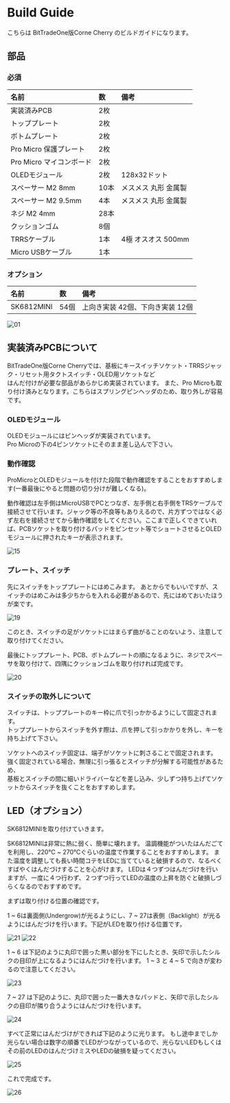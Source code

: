 # Build Guide

こちらは BitTradeOne版Corne Cherry のビルドガイドになります。

## 部品
### 必須
| 名前 | 数 | 備考 | 
|:-|:-|:-|
| 実装済みPCB | 2枚 | |
| トッププレート | 2枚 | |
| ボトムプレート | 2枚 | |
| Pro Micro 保護プレート | 2枚 | |
| Pro Micro マイコンボード | 2枚 | |
| OLEDモジュール | 2枚 | 128x32ドット |
| スペーサー M2 8mm | 10本 | メスメス 丸形 金属製 |
| スペーサー M2 9.5mm | 4本 | メスメス 丸形 金属製 |
| ネジ M2 4mm | 28本 | |
| クッションゴム | 8個 | |
| TRRSケーブル | 1本 | 4極 オスオス 500mm |
| Micro USBケーブル | 1本 | |

### オプション
| 名前 | 数 | 備考 |
|:-|:-|:-|
| SK6812MINI | 54個 | 上向き実装 42個、下向き実装 12個 |

![01](https://user-images.githubusercontent.com/736191/54487431-789a6c00-48d9-11e9-9390-a8510b19ba34.jpg)

## 実装済みPCBについて

BitTradeOne版Corne Cherryでは、基板にキースイッチソケット・TRRSジャック・リセット用タクトスイッチ・OLED用ソケットなど  
はんだ付けが必要な部品があらかじめ実装されています。
また、Pro Microも取り付け済みとなります。こちらはスプリングピンヘッダのため、取り外しが容易です。

### OLEDモジュール

OLEDモジュールにはピンヘッダが実装されています。  
Pro Microの下の4ピンソケットにそのまま差し込んで下さい。

### 動作確認
ProMicroとOLEDモジュールを付けた段階で動作確認をすることをおすすめします(一番最後にやると問題の切り分けが難しくなる)。

動作確認は左手側はMicroUSBでPCとつなぎ、左手側と右手側をTRSケーブルで接続させて行います。ジャック等の不良等もありえるので、片方ずつではなく必ず左右を接続させてから動作確認をしてください。ここまで正しくできていれば、PCBソケットを取り付けるパッドをピンセット等でショートさせるとOLEDモジュールに押されたキーが表示されます。

![15](https://user-images.githubusercontent.com/736191/54487446-7a642f80-48d9-11e9-8bd2-2b413e3e080a.jpg)

### プレート、スイッチ

先にスイッチをトッププレートにはめこみます。
あとからでもいいですが、スイッチのはめこみは多少ちからを入れる必要があるので、先にはめておいたほうが楽です。

![19](https://user-images.githubusercontent.com/736191/54487450-7afcc600-48d9-11e9-8160-de5b9c6a405b.jpg)

このとき、スイッチの足がソケットにはまらず曲がることのないよう、注意して取り付けてください。

最後にトッププレート、PCB、ボトムプレートの順になるように、ネジでスペーサを取り付けて、四隅にクッションゴムを取り付ければ完成です。

![20](https://user-images.githubusercontent.com/736191/54487451-7afcc600-48d9-11e9-8c90-2f2919bf9483.jpg)

### スイッチの取外しについて

スイッチは、トッププレートのキー枠に爪で引っかかるようにして固定されます。  
トッププレートからスイッチを外す際は、爪を押して引っかかりを外し、キーを持ち上げて下さい。  

ソケットへのスイッチ固定は、端子がソケットに刺さることで固定されます。  
強く固定されている場合、無理に引っ張るとスイッチが分解する可能性があるため、  
基板とスイッチの間に細いドライバーなどを差し込み、少しずつ持ち上げてソケットからスイッチを抜くことをおすすめします。

## LED（オプション）
SK6812MINIを取り付けていきます。

SK6812MINIは非常に熱に弱く、簡単に壊れます。
温調機能がついたはんだごてを利用し、220℃ ~ 270℃ぐらいの温度で作業することをおすすめします。
また温度を調整しても長い時間コテをLEDに当てていると破損するので、なるべくすばやくはんだづけすることを心がけます。
LEDは４つずつはんだづけを行いますが、一度に４つ行わず、２つずつ行ってLEDの温度の上昇を防ぐと破損しづらくなるのでおすすめです。

まずは取り付ける位置の確認です。

1 ~ 6は裏面側(Undergrow)が光るようにし、7 ~ 27は表側（Backlight）が光るようにはんだづけを行います。下記がLEDを取り付ける位置です。

![21](https://user-images.githubusercontent.com/736191/54487452-7b955c80-48d9-11e9-98f7-87490a584274.png)
![22](https://user-images.githubusercontent.com/736191/54487455-7b955c80-48d9-11e9-9498-c841747c5dbc.png)

1 ~ 6 は下記のように丸印で囲った黒い部分を下にしたとき、矢印で示したシルクの目印が上になるようにはんだづけを行います。
1 ~ 3 と 4 ~ 5 で向きが変わるので注意してください。

![23](https://user-images.githubusercontent.com/736191/54487456-7b955c80-48d9-11e9-8541-cecb8c7dc97b.png)

7 ~ 27 は下記のように、丸印で囲った一番大きなパッドと、矢印で示したシルクの目印が隣り合うようにはんだづけを行います。

![24](https://user-images.githubusercontent.com/736191/54487457-7b955c80-48d9-11e9-882d-59ff506d5f02.png)

すべて正常にはんだづけができれば下記のように光ります。
もし途中までしか光らない場合は数字の順番でLEDがつながっているので、光らないLEDもしくはその前のLEDのはんだづけミスやLEDの破損を疑ってください。

![25](https://user-images.githubusercontent.com/736191/54487458-7c2df300-48d9-11e9-9582-88a60d5b71c0.jpg)

これで完成です。

![26](https://user-images.githubusercontent.com/736191/54487459-7c2df300-48d9-11e9-8f3c-2c480cef3b03.jpg)

